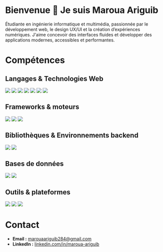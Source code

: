 # Bienvenue 👋 Je suis **Maroua Ariguib**

Étudiante en ingénierie informatique et multimédia, passionnée par le développement web, le design UX/UI et la création d’expériences numériques. J'aime concevoir des interfaces fluides et développer des applications modernes, accessibles et performantes.



# Compétences

## Langages & Technologies Web    
<img src="https://img.shields.io/badge/HTML5-E34F26?style=flat&logo=html5&logoColor=white" /> <img src="https://img.shields.io/badge/CSS3-1572B6?style=flat&logo=css3&logoColor=white" /> <img src="https://img.shields.io/badge/Python-3776AB?style=flat&logo=python&logoColor=white" /> <img src="https://img.shields.io/badge/JavaScript-F7DF1E?style=flat&logo=javascript&logoColor=black" /> <img src="https://img.shields.io/badge/TypeScript-3178C6?style=flat&logo=typescript&logoColor=white" /> <img src="https://img.shields.io/badge/Java-007396?style=flat&logo=java&logoColor=white" /> <img src="https://img.shields.io/badge/PHP-777BB4?style=flat&logo=php&logoColor=white" />



## Frameworks & moteurs 
<img src="https://img.shields.io/badge/Angular-DD0031?style=flat&logo=angular&logoColor=white" /> <img src="https://img.shields.io/badge/Unity-000000?style=flat&logo=unity&logoColor=white" /> <img src="https://img.shields.io/badge/Bootstrap-7952B3?style=flat&logo=bootstrap&logoColor=white" />



## Bibliothèques & Environnements backend  
<img src="https://img.shields.io/badge/Node.js-339933?style=flat&logo=node.js&logoColor=white" /> <img src="https://img.shields.io/badge/Express.js-000000?style=flat&logo=express&logoColor=white" />



## Bases de données  
<img src="https://img.shields.io/badge/MongoDB-47A248?style=flat&logo=mongodb&logoColor=white" /> <img src="https://img.shields.io/badge/MySQL-4479A1?style=flat&logo=mysql&logoColor=white" />


## Outils & plateformes  
<img src="https://img.shields.io/badge/Git-F05032?style=flat&logo=git&logoColor=white" /> <img src="https://img.shields.io/badge/GitHub-181717?style=flat&logo=github&logoColor=white" /> <img src="https://img.shields.io/badge/Figma-F24E1E?style=flat&logo=figma&logoColor=white" />



# Contact

- **Email :** marouaariguib284@gmail.com  
- **LinkedIn :** [linkedin.com/in/maroua-ariguib](https://www.linkedin.com/in/maroua-ariguib)

